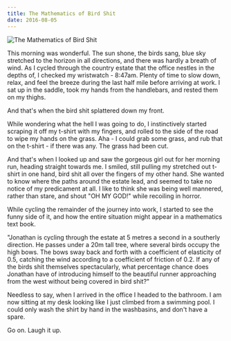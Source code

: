 ```yaml
---
title: The Mathematics of Bird Shit
date: 2016-08-05
---
```


![The Mathematics of Bird Shit](https://source.unsplash.com/2aFp6EWWs58/1600x900)

This morning was wonderful. The sun shone, the birds sang, blue sky stretched to the horizon in all directions, and there was hardly a breath of wind. As I cycled through the country estate that the office nestles in the depths of, I checked my wristwatch - 8:47am. Plenty of time to slow down, relax, and feel the breeze during the last half mile before arriving at work. I sat up in the saddle, took my hands from the handlebars, and rested them on my thighs.

And that's when the bird shit splattered down my front.

While wondering what the hell I was going to do, I instinctively started scraping it off my t-shirt with my fingers, and rolled to the side of the road to wipe my hands on the grass. Aha - I could grab some grass, and rub that on the t-shirt - if there was any. The grass had been cut.

And that's when I looked up and saw the gorgeous girl out for her morning run, heading straight towards me. I smiled, still pulling my stretched out t-shirt in one hand, bird shit all over the fingers of my other hand. She wanted to know where the paths around the estate lead, and seemed to take no notice of my predicament at all. I like to think she was being well mannered, rather than stare, and shout "OH MY GOD!" while recoiling in horror.

While cycling the remainder of the journey into work, I started to see the funny side of it, and how the entire situation might appear in a mathematics text book.

"Jonathan is cycling through the estate at 5 metres a second in a southerly direction. He passes under a 20m tall tree, where several birds occupy the high bows. The bows sway back and forth with a coefficient of elasticity of 0.5, catching the wind according to a coefficient of friction of 0.2. If any of the birds shit themselves spectacularly, what percentage chance does Jonathan have of introducing himself to the beautiful runner approaching from the west without being covered in bird shit?"

Needless to say, when I arrived in the office I headed to the bathroom. I am now sitting at my desk looking like I just climbed from a swimming pool. I could only wash the shirt by hand in the washbasins, and don't have a spare.

Go on. Laugh it up.